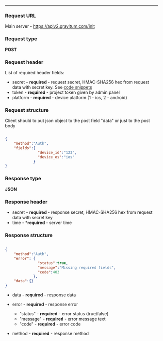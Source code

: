 -----------------------------------------------------------------------------------------------------------
### Request URL ###

Main server - https://apiv2.gravitum.com/init


### Request type ###

**POST**

### Request header ###

List of required header fields: 

* secret - **required** - request secret, HMAC-SHA256 hex from request data with secret key. See [code snippets](https://github.com/GravitumLabs/gravitum-client-api/blob/master/Creating_Secret_Hex_Hashes.md)
* token - **required** - project token given by admin panel
* platform - **required** - device platform (1 - ios, 2 - android)

### Request structure ###

Client should to put json object to the post field "data" or just to the post body

```json

{
    "method":"Auth",
    "fields":{
               "device_id":"123",
               "device_os":"ios"
             }
}
```

### Response type ###

**JSON**

### Response header ###

* secret - **required** - response secret, HMAC-SHA256 hex from request data with secret key
* time - ***required** - server time

### Response structure ###


```json

{
    "method":"Auth",
    "error": {
               "status":true,
               "message":"Missing required fields",
               "code":403
             },
    "data":{}
}
```

* data - **required** - response data

* error - **required** - response error
    
    * "status" - **required** - error status (true/false) 
    * "message" - **required** - error message text
    * "code" - **required** - error code

* method - **required** - response method
